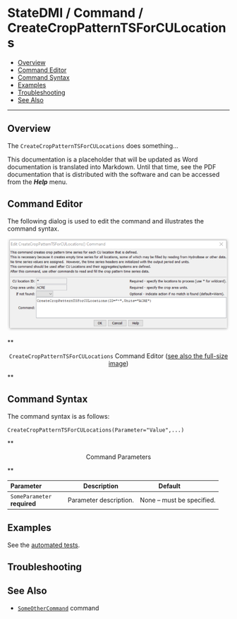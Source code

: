 # StateDMI / Command / CreateCropPatternTSForCULocations #

* [Overview](#overview)
* [Command Editor](#command-editor)
* [Command Syntax](#command-syntax)
* [Examples](#examples)
* [Troubleshooting](#troubleshooting)
* [See Also](#see-also)

-------------------------

## Overview ##

The `CreateCropPatternTSForCULocations` does something...

This documentation is a placeholder that will be updated as Word documentation is translated into Markdown.
Until that time, see the PDF documentation that is distributed with the software and can be accessed
from the ***Help*** menu.

## Command Editor ##

The following dialog is used to edit the command and illustrates the command syntax.

![CreateCropPatternTSForCULocations](CreateCropPatternTSForCULocations.png)

**<p style="text-align: center;">
`CreateCropPatternTSForCULocations` Command Editor (<a href="../CreateCropPatternTSForCULocations.png">see also the full-size image</a>)
</p>**

## Command Syntax ##

The command syntax is as follows:

```text
CreateCropPatternTSForCULocations(Parameter="Value",...)
```
**<p style="text-align: center;">
Command Parameters
</p>**

| **Parameter**&nbsp;&nbsp;&nbsp;&nbsp;&nbsp;&nbsp;&nbsp;&nbsp;&nbsp;&nbsp;&nbsp;&nbsp; | **Description** | **Default**&nbsp;&nbsp;&nbsp;&nbsp;&nbsp;&nbsp;&nbsp;&nbsp;&nbsp;&nbsp; |
| --------------|-----------------|----------------- |
|`SomeParameter`<br>**required**|Parameter description.|None – must be specified.|

## Examples ##

See the [automated tests](https://github.com/OpenWaterFoundation/cdss-app-statedmi-main/tree/master/test/regression/commands/CreateCropPatternTSForCULocations).

## Troubleshooting ##

## See Also ##

* [`SomeOtherCommand`](../SomeOtherCommand/SomeOtherCommand) command
